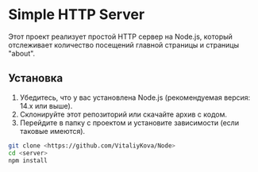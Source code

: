 # Simple HTTP Server

Этот проект реализует простой HTTP сервер на Node.js, который отслеживает количество посещений главной страницы и страницы "about".

## Установка

1. Убедитесь, что у вас установлена Node.js (рекомендуемая версия: 14.x или выше).
2. Склонируйте этот репозиторий или скачайте архив с кодом.
3. Перейдите в папку с проектом и установите зависимости (если таковые имеются).

```sh
git clone <https://github.com/VitaliyKova/Node>
cd <server>
npm install

